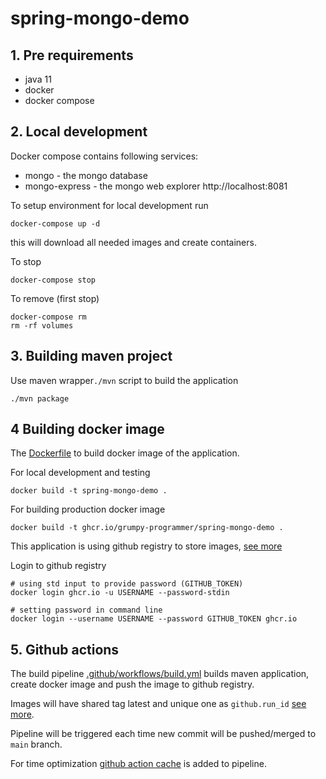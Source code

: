 # spring-mongo-demo

## 1. Pre requirements

* java 11
* docker
* docker compose

## 2. Local development

Docker compose contains following services:

* mongo - the mongo database
* mongo-express - the mongo web explorer http://localhost:8081

To setup environment for local development run

```shell
docker-compose up -d
```

this will download all needed images and create containers.

To stop

```shell
docker-compose stop
```

To remove (first stop)

```shell
docker-compose rm
rm -rf volumes
```

## 3. Building maven project

Use maven wrapper`./mvn` script to build the application 

```shell
./mvn package
```

## 4 Building docker image

The [Dockerfile](Dockerfile) to build docker image of the application.

For local development and testing

```shell
docker build -t spring-mongo-demo .
```

For building production docker image

```shell
docker build -t ghcr.io/grumpy-programmer/spring-mongo-demo .
```

This application is using github registry to store images, [see more](https://docs.github.com/en/packages/working-with-a-github-packages-registry/working-with-the-container-registry)

Login to github registry

```shell
# using std input to provide password (GITHUB_TOKEN)
docker login ghcr.io -u USERNAME --password-stdin

# setting password in command line
docker login --username USERNAME --password GITHUB_TOKEN ghcr.io
```

## 5. Github actions

The build pipeline [.github/workflows/build.yml](.github/workflows/build.yml) builds maven application, create docker image and push the image to github registry.

Images will have shared tag latest and unique one as `github.run_id` [see more](https://docs.github.com/en/actions/reference/context-and-expression-syntax-for-github-actions#github-context).

Pipeline will be triggered each time new commit will be pushed/merged to `main` branch.

For time optimization [github action cache](https://github.com/actions/cache) is added to pipeline.  
